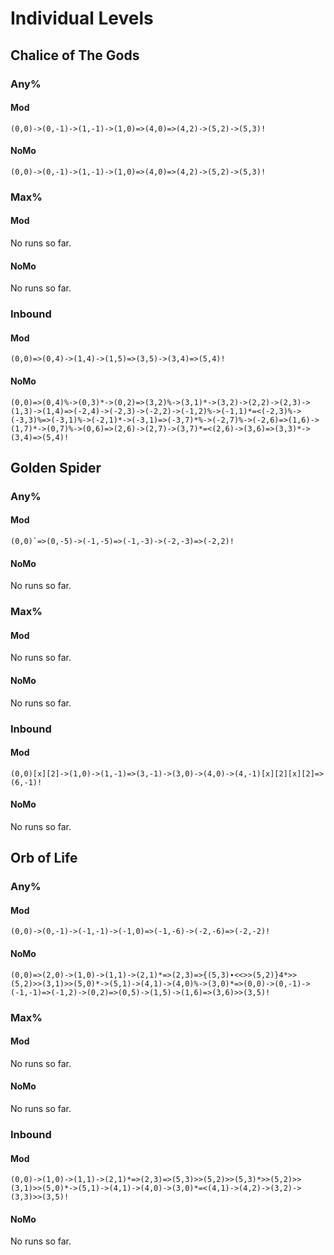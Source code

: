 # Individual Levels

## Chalice of The Gods

### Any%

#### Mod

`(0,0)->(0,-1)->(1,-1)->(1,0)=>(4,0)=>(4,2)->(5,2)->(5,3)!`

#### NoMo

`(0,0)->(0,-1)->(1,-1)->(1,0)=>(4,0)=>(4,2)->(5,2)->(5,3)!`

### Max%

#### Mod

No runs so far.

#### NoMo

No runs so far.

### Inbound

#### Mod

`(0,0)=>(0,4)->(1,4)->(1,5)=>(3,5)->(3,4)=>(5,4)!`

#### NoMo

`(0,0)=>(0,4)%->(0,3)*->(0,2)=>(3,2)%->(3,1)*->(3,2)->(2,2)->(2,3)->(1,3)->(1,4)=>(-2,4)->(-2,3)->(-2,2)->(-1,2)%->(-1,1)*=<(-2,3)%->(-3,3)%=>(-3,1)%->(-2,1)*->(-3,1)=>(-3,7)*%->(-2,7)%->(-2,6)=>(1,6)->(1,7)*->(0,7)%->(0,6)=>(2,6)->(2,7)->(3,7)*=<(2,6)->(3,6)=>(3,3)*->(3,4)=>(5,4)!`

## Golden Spider

### Any%

#### Mod

``(0,0)`=>(0,-5)->(-1,-5)=>(-1,-3)->(-2,-3)=>(-2,2)!``

#### NoMo

No runs so far.

### Max%

#### Mod

No runs so far.

#### NoMo

No runs so far.

### Inbound

#### Mod

`(0,0)[x][2]->(1,0)->(1,-1)=>(3,-1)->(3,0)->(4,0)->(4,-1)[x][2][x][2]=>(6,-1)!`

#### NoMo

No runs so far.

## Orb of Life

### Any%

#### Mod

`(0,0)->(0,-1)->(-1,-1)->(-1,0)=>(-1,-6)->(-2,-6)=>(-2,-2)!`

#### NoMo

`(0,0)=>(2,0)->(1,0)->(1,1)->(2,1)*=>(2,3)=>{(5,3)∙<<>>(5,2)}4*>>(5,2)>>(3,1)>>(5,0)*->(5,1)->(4,1)->(4,0)%->(3,0)*=>(0,0)->(0,-1)->(-1,-1)=>(-1,2)->(0,2)=>(0,5)->(1,5)->(1,6)=>(3,6)>>(3,5)!`

### Max%

#### Mod

No runs so far.

#### NoMo

No runs so far.

### Inbound

#### Mod

`(0,0)->(1,0)->(1,1)->(2,1)*=>(2,3)=>(5,3)>>(5,2)>>(5,3)*>>(5,2)>>(3,1)>>(5,0)*->(5,1)->(4,1)->(4,0)->(3,0)*=<(4,1)->(4,2)->(3,2)->(3,3)>>(3,5)!`

#### NoMo

No runs so far.

